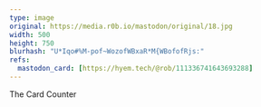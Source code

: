 ```yaml
---
type: image
original: https://media.r0b.io/mastodon/original/18.jpg
width: 500
height: 750
blurhash: "U*Iqo#%M-pof~WozofWBxaR*M{WBofofRjs:"
refs:
  mastodon_card: [https://hyem.tech/@rob/111336741643693288]
---
```


The Card Counter
